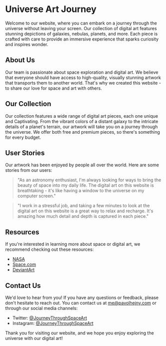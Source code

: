 <!--font:Barlow Condensed-->

# Universe Art Journey

Welcome to our website, where you can embark on a journey through the universe without leaving your screen. Our collection of digital art features stunning depictions of galaxies, nebulas, planets, and more. Each piece is crafted with care to provide an immersive experience that sparks curiosity and inspires wonder.

## About Us

Our team is passionate about space exploration and digital art. We believe that everyone should have access to high-quality, visually stunning artwork that transports them to another world. That's why we created this website - to share our love for space and art with others.

## Our Collection

Our collection features a wide range of digital art pieces, each one unique and Cap<wbr>ti<wbr>va<wbr>ting. From the vibrant colors of a distant galaxy to the intricate details of a planet's terrain, our artwork will take you on a journey through the universe. We offer both free and premium pieces, so there's something for every budget.

## User Stories

Our artwork has been enjoyed by people all over the world. Here are some stories from our users:

> "As an astronomy enthusiast, I'm always looking for ways to bring the beauty of space into my daily life. The digital art on this website is breathtaking - it's like having a window to the universe on my computer screen."

> "I work in a stressful job, and taking a few minutes to look at the digital art on this website is a great way to relax and recharge. It's amazing how much detail and depth is captured in each piece."

## Resources

If you're interested in learning more about space or digital art, we recommend checking out these resources:

-   [NASA](#)
-   [Space.com](#)
-   [DeviantArt](#)

## Contact Us

We'd love to hear from you! If you have any questions or feedback, please don't hesitate to reach out. You can contact us at me@pavolhejny.com or through our social media channels:

-   Twitter: [@JourneyThroughSpaceArt](#)
-   Instagram: [@JourneyThroughSpaceArt](#)

Thank you for visiting our website, and we hope you enjoy exploring the universe with our digital art!

<!--

Write me content for website with wallpaper which alt text is:

"A digital painting of a distant planet, with a unique atmosphere and unusual terrain."

The name/title of the page should not be 1:1 copy of the alt text but rather a real content of the website which is using this wallpaper.

- Use markdown format
- Start with heading
- Heading should be short and concise
- The content should look like a real website
- The website should not be about the wallpaper, wallpaper is just a related background
- Heading should be contain work "wallpaper" or "background"
- Include real sections like references, contact, user stories, etc. use things relevant to the page purpose.
- Feel free to use structure like headings, bullets, numbering, blockquotes, paragraphs, horizontal lines, etc.
- You can use formatting like bold or _italic_
- You can include UTF-8 emojis
- Links should be only #hash anchors (and you can refer to the document itself)
- Do not include images


---


# Space Odyssey Wallpaper: Explore the Universe on Your Screen

Welcome to Space Odyssey, your one-stop destination for all things space-related. Our website offers a unique collection of wallpapers that will take you on a journey through the universe. Our latest addition is a digital painting of a distant planet, with a unique atmosphere and unusual terrain. This wallpaper will transport you to another world every time you glance at your screen.

## About Us

At Space Odyssey, we are passionate about space exploration and want to share our love for the universe with everyone. Our mission is to provide high-quality space-themed wallpapers that inspire and spark curiosity. We believe that every person should have the opportunity to experience the beauty and mystery of space, even if it's just on their computer or phone screen.

## Our Collection

Our collection features a wide variety of space-themed wallpapers, including galaxies, nebulas, planets, and more. Each wallpaper is carefully selected to ensure that it meets our high standards for quality and visual appeal. We offer both free and premium wallpapers, so there's something for everyone.

## User Stories

Our wallpapers have been downloaded by people all over the world. Here are some stories from our users:

> "I work in an office, and looking at my computer screen all day can be draining. But ever since I started using the space wallpapers from Space Odyssey, I feel like I'm transported to another world. It's a great way to take a mental break and recharge."

> "My son loves space, and he was thrilled when I showed him the wallpapers from Space Odyssey. We now have a different space wallpaper on each of our devices, and it's become a fun family tradition to choose a new one every month."

## References

If you're interested in learning more about space, we recommend checking out these resources:

- [NASA](#)
- [Space.com](#)
- [ESA](#)

## Contact Us

If you have any questions or feedback, we'd love to hear from you. You can reach us at me@pavolhejny.com or through our social media channels:

- Twitter: [@SpaceOdyssey](#)
- Instagram: [@SpaceOdysseyWallpapers](#)

Thank you for visiting Space Odyssey, and we hope you enjoy our space-themed wallpapers!


---


Heading should not include word "wallpaper". The website should not be about the wallpaper itself, wallpaper is just a related background, rewrite whole content.


---


# Journey Through the Universe: Explore Space with Our Collection of Digital Art

Welcome to our website, where you can embark on a journey through the universe without leaving your screen. Our collection of digital art features stunning depictions of galaxies, nebulas, planets, and more. Each piece is crafted with care to provide an immersive experience that sparks curiosity and inspires wonder.

## About Us

Our team is passionate about space exploration and digital art. We believe that everyone should have access to high-quality, visually stunning artwork that transports them to another world. That's why we created this website - to share our love for space and art with others.

## Our Collection

Our collection features a wide range of digital art pieces, each one unique and Cap<wbr>ti<wbr>va<wbr>ting. From the vibrant colors of a distant galaxy to the intricate details of a planet's terrain, our artwork will take you on a journey through the universe. We offer both free and premium pieces, so there's something for every budget.

## User Stories

Our artwork has been enjoyed by people all over the world. Here are some stories from our users:

> "As an astronomy enthusiast, I'm always looking for ways to bring the beauty of space into my daily life. The digital art on this website is breathtaking - it's like having a window to the universe on my computer screen."

> "I work in a stressful job, and taking a few minutes to look at the digital art on this website is a great way to relax and recharge. It's amazing how much detail and depth is captured in each piece."

## Resources

If you're interested in learning more about space or digital art, we recommend checking out these resources:

- [NASA](#)
- [Space.com](#)
- [DeviantArt](#)

## Contact Us

We'd love to hear from you! If you have any questions or feedback, please don't hesitate to reach out. You can contact us at me@pavolhejny.com or through our social media channels:

- Twitter: [@JourneyThroughSpaceArt](#)
- Instagram: [@JourneyThroughSpaceArt](#)

Thank you for visiting our website, and we hope you enjoy exploring the universe with our digital art!

-->
